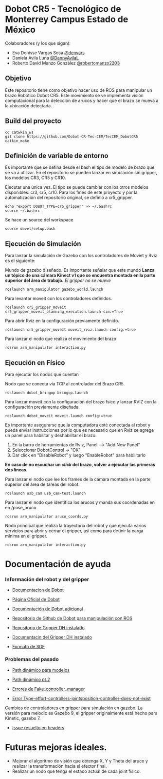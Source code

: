 # Dobot CR5 - Tecnológico de Monterrey Campus Estado de México

Colaboradores (y los que sigan):
- Eva Denisse Vargas Sosa [@denvars](https://github.com/denvars)
- Daniela Avila Luna [@DannyAvilaL](https://github.com/DannyAvilaL)
- Roberto David Manzo González [@robertomanzo2203](https://github.com/robertomanzo2203)

## Objetivo
Este repositorio tiene como objetivo hacer uso de ROS para manipular un brazo Robótico Dobot CR5.
Este movimiento se ve implementa visión computacional para la detección de arucos y hacer que el brazo se mueva a la ubicación detectada.

## Build del proyecto

```
cd catwkin_ws
git clone https://github.com/Dobot-CR-Tec-CEM/TecCEM_DobotCR5
catkin_make
```

## Definición de variable de entorno
Es importante que se defina desde el bash el tipo de modelo de brazo que se va a utilizar. En el repositorio se pueden lanzar en simulación sin gripper, los modelos CR3, CR5 y CR10.

Ejecutar una única vez. El tipo se puede cambiar con los otros modelos disponibles: cr3, cr5, cr10. Para los fines de este proyecto y por la automatización del repositorio original, se definió a cr5_gripper.
```
echo "export DOBOT_TYPE=cr5_gripper" >> ~/.bashrc
source ~/.bashrc
```
Se hace un source del workspace
```
source devel/setup.bash
```

## Ejecución de Simulación
Para lanzar la simulación de Gazebo con los controladores de Moviet y Rviz es el siguiente:

Mundo de gazebo diseñado. Es importante señalar que este mundo **Lanza un tópico de una cámara Kinect v1 que se encuentra montada en la parte superior del área de trabajo.** *El gripper no se mueve*
```
roslaunch arm_manipulator gazebo_world.launch
```
Para levantar moveit con los controladores definidos. 
```
roslaunch cr5_gripper_moveit cr5_gripper_moveit_planning_execution.launch sim:=True
```
Para abrir Rviz en la configuración previamente definido.
```
roslaunch cr5_gripper_moveit moveit_rviz.launch config:=true
```
Para lanzar el nodo que realiza el movimiento del brazo
```
rosrun arm_manipulator interaction.py 
```

## Ejecución en Físico

Para ejecutar los nodos que cuentan 

Nodo que se conecta via TCP al controlador del Brazo CR5. 
```
roslaunch dobot_bringup bringup.launch
```
Para lanzar moveit con la configuración del brazo fsico y lanzar RVIZ con la configuración previamente diseñada.
```
roslaunch dobot_moveit moveit.launch config:=true
```
Es importante asegurarse que la computadora esté conectada al robot y pueda enviar instrucciones por lo que es necesario que en Rviz se agrege un panel para habilitar y deshabilitar el brazo.
1. En la barra de herramientas de Rviz, Panel --> "Add New Panel"
2. Seleccionar DobotControl -> "OK"
3. Dar click en "DisableRobot" y luego "EnableRobot" para habilitarlo

**En caso de no escuchar un *click* del brazo, volver a ejecutar las primeras dos líneas.**

Para lanzar el nodo que lee los frames de la cámara montada en la parte superior del área de tareas del robot.
```
roslaunch usb_cam usb_cam-test.launch
```
Para lanzar el nodo que identifica los arucos y manda sus coordenadas en en /pose_aruco
```
rosrun arm_manipulator aruco_coords.py
```
Nodo principal que realiza la trayectoria del robot y que ejecuta varios servicios para abrir y cerrar el gripper, así como para definir la carga mínima en el gripper.
```
rosrun arm_manipulator interaction.py
```

# Documentación de ayuda
### Información del robot y del gripper
- [Documentacion de Dobot](https://docs.trossenrobotics.com/dobot_cr_cobots_docs/index.html)

- [Página Oficial de Dobot](https://www.dobot-robots.com/products/cr-series/dobot-cr-series.html)

- [Documentación de Dobot adicional](https://www.trossenrobotics.com/Shared/DOBOT/CR_App_Guide.pdf)

- [Repositorio de Github de Dobot para manipulación con ROS](https://github.com/Dobot-Arm/CR_ROS)

- [Repositorio de Gripper DH instalado](https://github.com/DH-Robotics/dh_gripper_ros/tree/master/dh_gripper_driver)

- [Documentacin del Gripper DH instalado](https://www.trossenrobotics.com/Shared/DH/ag-95-short-manual_v2.1-modbus-rtu.pdf)

- [Formato de SDF](http://sdformat.org/)


### Problemas del pasado
- [Path dinámico para modelos](https://answers.gazebosim.org//question/3402/import-custom-dae-file-in-gazebo-from-the-world-file-error-of-path-does-not-exist/)

- [Path dinámico pt.2](https://answers.gazebosim.org//question/16159/how-to-include-uri-relatively/)

- [Errores de Fake_controller_manager](http://docs.ros.org/en/melodic/api/moveit_tutorials/html/doc/fake_controller_manager/fake_controller_manager_tutorial.html)
- [Error Type-effort-controllers-jointsposition-controller-does-not-exist](https://answers.ros.org/question/144556/controller-type-effort_controllersjointpositioncontroller-does-not-exist/)

Cambios de controladores en gripper para simulación en gazebo. La versión para melodic es Gazebo 9, el gripper originalmente está hecho para Kinetic, gazebo 7.
- [Issue resuelto en headers](https://github.com/filesmuggler/robotiq/commit/70fd72e982674c4231bd6aed414db63bf3ccb55b)

# Futuras mejoras ideales.
- Mejorar el algoritmo de visión que obtenga X, Y y Theta del aruco y realizar la transformación hacia el efector final.
- Realizar un nodo que tenga el estado actual de cada joint físico.
